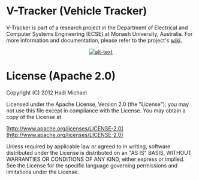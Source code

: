 V-Tracker (Vehicle Tracker)
===============
V-Tracker is part of a research project in the Department of Electrical and Computer Systems Engineering (ECSE) at Monash University, Australia. For more information and documentation, please refer to the project's [wiki](https://github.com/hadimichael/V-Tracker/wiki "Wiki").

[<span style="text-align:center;display:block;max-width:55%;margin:auto;">![alt-text](V-Tracker/wiki/images/V-Tracker_Poster.png "AV-Tracker Poster")</span>](https://github.com/hadimichael/V-Tracker/wiki "Wiki")

# License (Apache 2.0)

Copyright (C) 2012 Hadi Michael

Licensed under the Apache License, Version 2.0 (the "License"); you may not use this file except in compliance with the License. You may obtain a copy of the License at

 [http://www.apache.org/licenses/LICENSE-2.0](http://www.apache.org/licenses/LICENSE-2.0)

Unless required by applicable law or agreed to in writing, software distributed under the License is distributed on an "AS IS" BASIS, WITHOUT WARRANTIES OR CONDITIONS OF ANY KIND, either express or implied. See the License for the specific language governing permissions and limitations under the License.